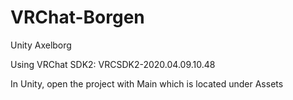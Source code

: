 # VRChat-Borgen
Unity Axelborg

Using VRChat SDK2: VRCSDK2-2020.04.09.10.48

In Unity, open the project with Main which is located under Assets
